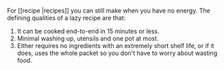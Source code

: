 For [[recipe |recipes]] you can still make when you have no energy. The defining qualities of a lazy recipe are that:

1. It can be cooked end-to-end in 15 minutes or less.
2. Minimal washing up, utensils and one pot at most.
3. Either requires no ingredients with an extremely short shelf life, or if it does, uses the whole packet so you don't have to worry about wasting food.